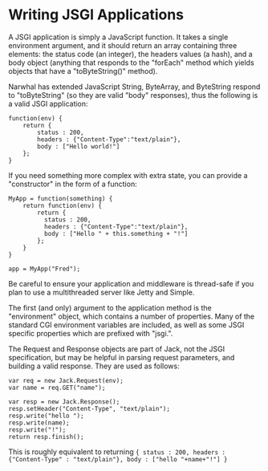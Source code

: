 
Writing JSGI Applications
=========================

A JSGI application is simply a JavaScript function. It takes a single environment argument, and it should return an array containing three elements: the status code (an integer), the headers values (a hash), and a body object (anything that responds to the "forEach" method which yields objects that have a "toByteString()" method).

Narwhal has extended JavaScript String, ByteArray, and ByteString respond to "toByteString" (so they are valid "body" responses), thus the following is a valid JSGI application:

    function(env) {
        return {
            status : 200,
            headers : {"Content-Type":"text/plain"},
            body : ["Hello world!"]
        };
    }

If you need something more complex with extra state, you can provide a "constructor" in the form of a function:

    MyApp = function(something) {
        return function(env) {
            return {
              status : 200,
              headers : {"Content-Type":"text/plain"},
              body : ["Hello " + this.something + "!"]
            };
        }
    }

    app = MyApp("Fred");

Be careful to ensure your application and middleware is thread-safe if you plan to use a multithreaded server like Jetty and Simple.

The first (and only) argument to the application method is the "environment" object, which contains a number of properties. Many of the standard CGI environment variables are included, as well as some JSGI specific properties which are prefixed with "jsgi.".

The Request and Response objects are part of Jack, not the JSGI specification, but may be helpful in parsing request parameters, and building a valid response. They are used as follows:

    var req = new Jack.Request(env);
    var name = req.GET("name");

    var resp = new Jack.Response();
    resp.setHeader("Content-Type", "text/plain");
    resp.write("hello ");
    resp.write(name);
    resp.write("!");
    return resp.finish();

This is roughly equivalent to returning `{ status : 200, headers : {"Content-Type" : "text/plain"}, body : ["hello "+name+"!"] }`
